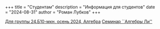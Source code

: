+++
title = "Студентам"
description = "Информация для студентов"
date = "2024-08-31"
author = "Роман Лубков"
+++

[Для группы 24.Б10-мкн, осень 2024, Алгебра](/~lubkov/24b10-mcs)
[Семинар ``Алгебры Ли''](/~lubkov/seminars/lie-algebras2024)